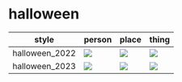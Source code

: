 # halloween

| style | person | place | thing |
| --- | --- | --- | --- |
| halloween_2022 | ![](/images/halloween_2022_person.webp?raw=true) | ![](/images/halloween_2022_place.webp?raw=true) | ![](/images/halloween_2022_thing.webp?raw=true) |
| halloween_2023 | ![](/images/halloween_2023_person.webp?raw=true) | ![](/images/halloween_2023_place.webp?raw=true) | ![](/images/halloween_2023_thing.webp?raw=true) |
